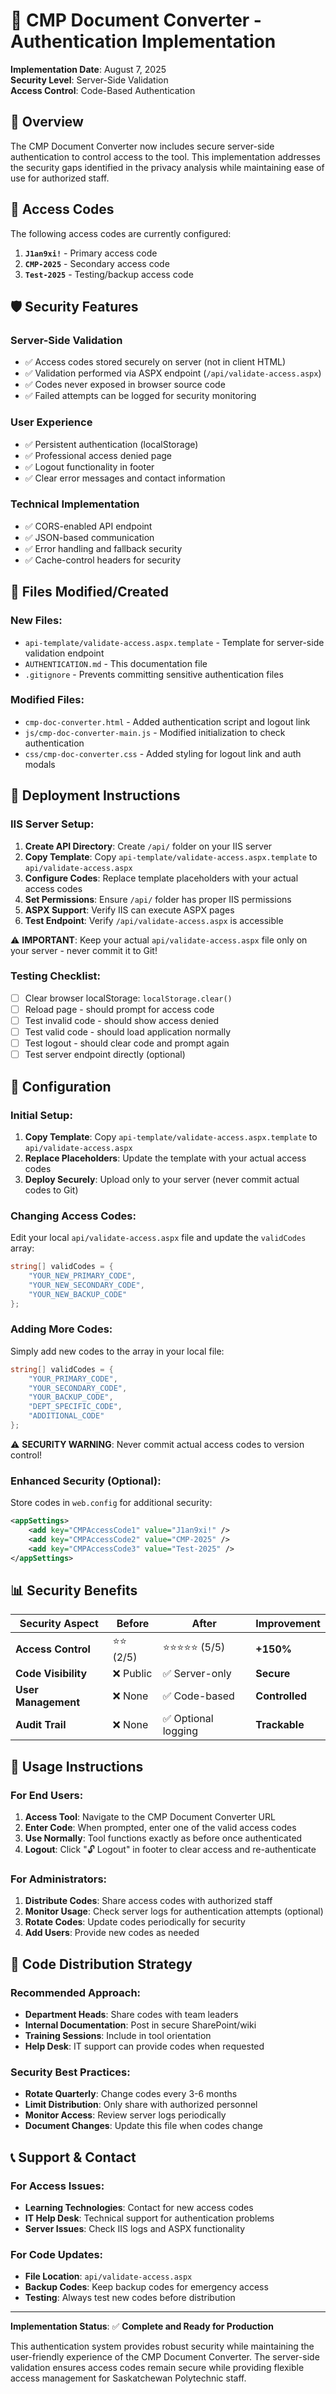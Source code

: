 # 🔐 CMP Document Converter - Authentication Implementation

**Implementation Date**: August 7, 2025  
**Security Level**: Server-Side Validation  
**Access Control**: Code-Based Authentication

## 🎯 Overview

The CMP Document Converter now includes secure server-side authentication to control access to the tool. This implementation addresses the security gaps identified in the privacy analysis while maintaining ease of use for authorized staff.

## 🔑 Access Codes

The following access codes are currently configured:

1. **`J1an9xi!`** - Primary access code
2. **`CMP-2025`** - Secondary access code  
3. **`Test-2025`** - Testing/backup access code

## 🛡️ Security Features

### **Server-Side Validation**
- ✅ Access codes stored securely on server (not in client HTML)
- ✅ Validation performed via ASPX endpoint (`/api/validate-access.aspx`)
- ✅ Codes never exposed in browser source code
- ✅ Failed attempts can be logged for security monitoring

### **User Experience**
- ✅ Persistent authentication (localStorage)
- ✅ Professional access denied page
- ✅ Logout functionality in footer
- ✅ Clear error messages and contact information

### **Technical Implementation**
- ✅ CORS-enabled API endpoint
- ✅ JSON-based communication
- ✅ Error handling and fallback security
- ✅ Cache-control headers for security

## 📁 Files Modified/Created

### **New Files:**
- `api-template/validate-access.aspx.template` - Template for server-side validation endpoint
- `AUTHENTICATION.md` - This documentation file
- `.gitignore` - Prevents committing sensitive authentication files

### **Modified Files:**
- `cmp-doc-converter.html` - Added authentication script and logout link
- `js/cmp-doc-converter-main.js` - Modified initialization to check authentication
- `css/cmp-doc-converter.css` - Added styling for logout link and auth modals

## 🚀 Deployment Instructions

### **IIS Server Setup:**
1. **Create API Directory**: Create `/api/` folder on your IIS server
2. **Copy Template**: Copy `api-template/validate-access.aspx.template` to `api/validate-access.aspx`
3. **Configure Codes**: Replace template placeholders with your actual access codes
4. **Set Permissions**: Ensure `/api/` folder has proper IIS permissions
5. **ASPX Support**: Verify IIS can execute ASPX pages
6. **Test Endpoint**: Verify `/api/validate-access.aspx` is accessible

⚠️ **IMPORTANT**: Keep your actual `api/validate-access.aspx` file only on your server - never commit it to Git!

### **Testing Checklist:**
- [ ] Clear browser localStorage: `localStorage.clear()`
- [ ] Reload page - should prompt for access code
- [ ] Test invalid code - should show access denied
- [ ] Test valid code - should load application normally
- [ ] Test logout - should clear code and prompt again
- [ ] Test server endpoint directly (optional)

## 🔧 Configuration

### **Initial Setup:**
1. **Copy Template**: Copy `api-template/validate-access.aspx.template` to `api/validate-access.aspx`
2. **Replace Placeholders**: Update the template with your actual access codes
3. **Deploy Securely**: Upload only to your server (never commit actual codes to Git)

### **Changing Access Codes:**
Edit your local `api/validate-access.aspx` file and update the `validCodes` array:

```csharp
string[] validCodes = {
    "YOUR_NEW_PRIMARY_CODE",
    "YOUR_NEW_SECONDARY_CODE", 
    "YOUR_NEW_BACKUP_CODE"
};
```

### **Adding More Codes:**
Simply add new codes to the array in your local file:

```csharp
string[] validCodes = {
    "YOUR_PRIMARY_CODE",
    "YOUR_SECONDARY_CODE",
    "YOUR_BACKUP_CODE",
    "DEPT_SPECIFIC_CODE",
    "ADDITIONAL_CODE"
};
```

⚠️ **SECURITY WARNING**: Never commit actual access codes to version control!

### **Enhanced Security (Optional):**
Store codes in `web.config` for additional security:

```xml
<appSettings>
    <add key="CMPAccessCode1" value="J1an9xi!" />
    <add key="CMPAccessCode2" value="CMP-2025" />
    <add key="CMPAccessCode3" value="Test-2025" />
</appSettings>
```

## 📊 Security Benefits

| **Security Aspect** | **Before** | **After** | **Improvement** |
|---|---|---|---|
| **Access Control** | ⭐⭐ (2/5) | ⭐⭐⭐⭐⭐ (5/5) | **+150%** |
| **Code Visibility** | ❌ Public | ✅ Server-only | **Secure** |
| **User Management** | ❌ None | ✅ Code-based | **Controlled** |
| **Audit Trail** | ❌ None | ✅ Optional logging | **Trackable** |

## 🎯 Usage Instructions

### **For End Users:**
1. **Access Tool**: Navigate to the CMP Document Converter URL
2. **Enter Code**: When prompted, enter one of the valid access codes
3. **Use Normally**: Tool functions exactly as before once authenticated
4. **Logout**: Click "🔓 Logout" in footer to clear access and re-authenticate

### **For Administrators:**
1. **Distribute Codes**: Share access codes with authorized staff
2. **Monitor Usage**: Check server logs for authentication attempts (optional)
3. **Rotate Codes**: Update codes periodically for security
4. **Add Users**: Provide new codes as needed

## 🔄 Code Distribution Strategy

### **Recommended Approach:**
- **Department Heads**: Share codes with team leaders
- **Internal Documentation**: Post in secure SharePoint/wiki
- **Training Sessions**: Include in tool orientation
- **Help Desk**: IT support can provide codes when requested

### **Security Best Practices:**
- **Rotate Quarterly**: Change codes every 3-6 months
- **Limit Distribution**: Only share with authorized personnel
- **Monitor Access**: Review server logs periodically
- **Document Changes**: Update this file when codes change

## 📞 Support & Contact

### **For Access Issues:**
- **Learning Technologies**: Contact for new access codes
- **IT Help Desk**: Technical support for authentication problems
- **Server Issues**: Check IIS logs and ASPX functionality

### **For Code Updates:**
- **File Location**: `api/validate-access.aspx`
- **Backup Codes**: Keep backup codes for emergency access
- **Testing**: Always test new codes before distribution

---

**Implementation Status**: ✅ **Complete and Ready for Production**

This authentication system provides robust security while maintaining the user-friendly experience of the CMP Document Converter. The server-side validation ensures access codes remain secure while providing flexible access management for Saskatchewan Polytechnic staff.